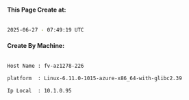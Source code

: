 
   
#### This Page Create at:

```bash

2025-06-27 - 07:49:19 UTC

```

#### Create By Machine:

```bash

Host Name : fv-az1278-226

platform  : Linux-6.11.0-1015-azure-x86_64-with-glibc2.39

Ip Local  : 10.1.0.95

```

